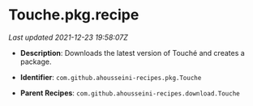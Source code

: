 # Touche.pkg.recipe

_Last updated 2021-12-23 19:58:07Z_

- **Description**: Downloads the latest version of Touché and creates a package.

- **Identifier**: `com.github.ahousseini-recipes.pkg.Touche`

- **Parent Recipes**: `com.github.ahousseini-recipes.download.Touche`